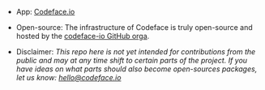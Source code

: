* App: [Codeface.io](https://codeface.io)

* Open-source: The infrastructure of Codeface is truly open-source and hosted by the [codeface-io GitHub orga](https://github.com/codeface-io).

* Disclaimer: *This repo here is not yet intended for contributions from the public and may at any time shift to certain parts of the project. If you have ideas on what parts should also become open-sources packages, let us know: hello@codeface.io*
